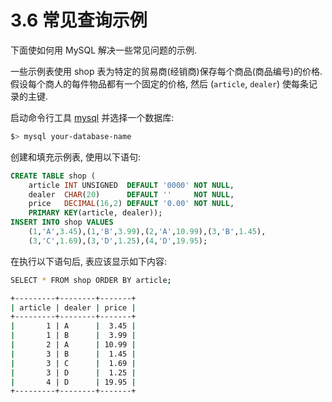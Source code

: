# 3.6 常见查询示例

下面使如何用 MySQL 解决一些常见问题的示例. 

一些示例表使用 shop 表为特定的贸易商(经销商)保存每个商品(商品编号)的价格. 假设每个商人的每件物品都有一个固定的价格, 然后 (`article`, `dealer`) 使每条记录的主键. 

启动命令行工具 [mysql](mysql.html) 并选择一个数据库: 

```bash
$> mysql your-database-name
```

创建和填充示例表, 使用以下语句: 

```sql
CREATE TABLE shop (
    article INT UNSIGNED  DEFAULT '0000' NOT NULL,
    dealer  CHAR(20)      DEFAULT ''     NOT NULL,
    price   DECIMAL(16,2) DEFAULT '0.00' NOT NULL,
    PRIMARY KEY(article, dealer));
INSERT INTO shop VALUES
    (1,'A',3.45),(1,'B',3.99),(2,'A',10.99),(3,'B',1.45),
    (3,'C',1.69),(3,'D',1.25),(4,'D',19.95);
```

在执行以下语句后, 表应该显示如下内容: 

```bash
SELECT * FROM shop ORDER BY article;

+---------+--------+-------+
| article | dealer | price |
+---------+--------+-------+
|       1 | A      |  3.45 |
|       1 | B      |  3.99 |
|       2 | A      | 10.99 |
|       3 | B      |  1.45 |
|       3 | C      |  1.69 |
|       3 | D      |  1.25 |
|       4 | D      | 19.95 |
+---------+--------+-------+
```
